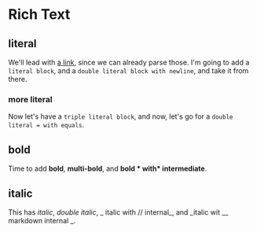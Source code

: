 # Rich Text


## literal

  We'll lead with [a link](http://example.com), since we can already
parse those. I'm going to add a `````literal block`````, and a `````double literal
block with newline`````, and take it from there. 


### more literal

Now let's have a `````triple literal block`````, and now, let's
go for a ````` double literal = with equals `````.


## bold

Time to add **bold**, **multi-bold**, and **bold \* with\* intermediate**.


## italic

This has _italic_, _double italic_, _ italic with // internal_,
and _italic wit \_\_ markdown internal _. 

